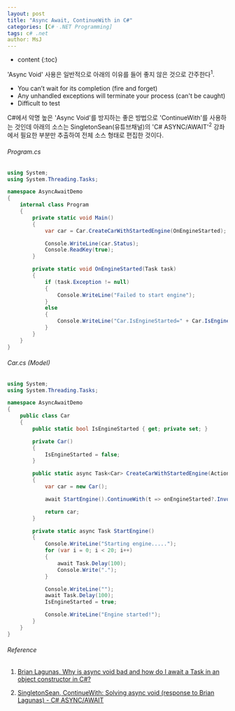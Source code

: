 ```yaml
---
layout: post
title: "Async Await, ContinueWith in C#"
categories: [C#ㆍ.NET Programming]
tags: c# .net
author: MsJ
---
```


* content
{:toc}

'Async Void' 사용은 일반적으로 아래의 이유를 들어 좋지 않은 것으로 간주한다<sup>1</sup>.

* You can’t wait for its completion (fire and forget)
* Any unhandled exceptions will terminate your process (can't be caught)
* Difficult to test

C#에서 악명 높은 'Async Void'를 방지하는 좋은 방법으로 'ContinueWith'를 사용하는 것인데 아래의 소스는 SingletonSean(유튜브채널)의 'C# ASYNC/AWAIT'<sup>2</sup> 강좌에서 필요한 부분만 추출하여 전체 소스 형태로 편집한 것이다.

###### Program.cs

```cs
using System;
using System.Threading.Tasks;

namespace AsyncAwaitDemo
{
    internal class Program
    {
        private static void Main()
        {
            var car = Car.CreateCarWithStartedEngine(OnEngineStarted);

            Console.WriteLine(car.Status);
            Console.ReadKey(true);
        }

        private static void OnEngineStarted(Task task)
        {
            if (task.Exception != null)
            {
                Console.WriteLine("Failed to start engine");
            }
            else
            {
                Console.WriteLine("Car.IsEngineStarted=" + Car.IsEngineStarted + ", Done.");
            }
        }
    }
}
```





###### Car.cs (Model)

```cs
using System;
using System.Threading.Tasks;

namespace AsyncAwaitDemo
{
    public class Car
    {
        public static bool IsEngineStarted { get; private set; }

        private Car()
        {
            IsEngineStarted = false;
        }

        public static async Task<Car> CreateCarWithStartedEngine(Action<Task> onEngineStarted)
        {
            var car = new Car();

            await StartEngine().ContinueWith(t => onEngineStarted?.Invoke(t));

            return car;
        }

        private static async Task StartEngine()
        {
            Console.WriteLine("Starting engine.....");
            for (var i = 0; i < 20; i++)
            {
                await Task.Delay(100);
                Console.Write(".");
            }

            Console.WriteLine("");
            await Task.Delay(100);
            IsEngineStarted = true;

            Console.WriteLine("Engine started!");
        }
    }
}
```

###### Reference

1. [Brian Lagunas, Why is async void bad and how do I await a Task in an object constructor in C#?](https://www.youtube.com/watch?v=O1Tx-k4Vao0)

2. [SingletonSean, ContinueWith: Solving async void (response to Brian Lagunas) - C# ASYNC/AWAIT](https://www.youtube.com/watch?v=vYXs--S0Xxo)
